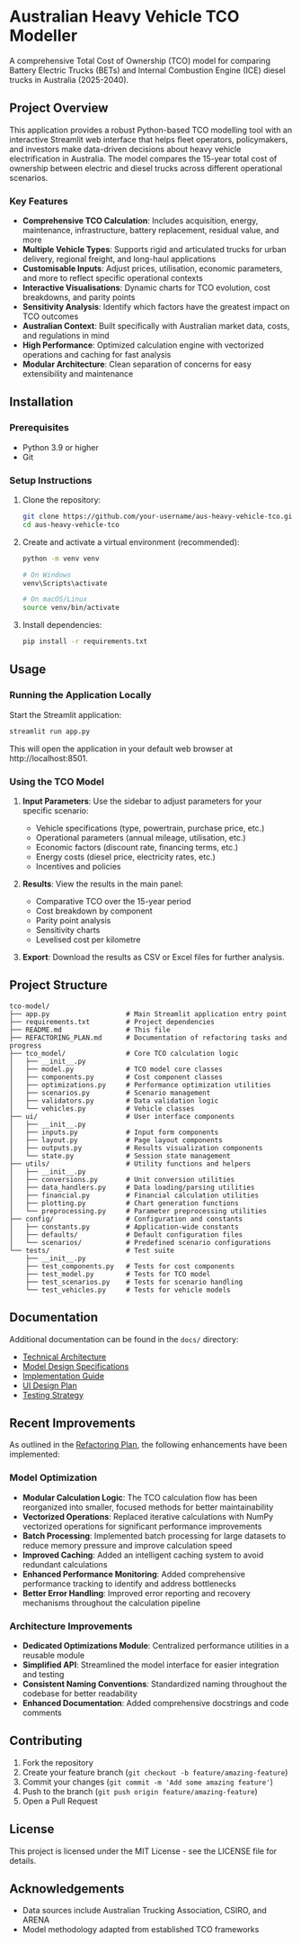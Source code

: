 # Australian Heavy Vehicle TCO Modeller

A comprehensive Total Cost of Ownership (TCO) model for comparing Battery Electric Trucks (BETs) and Internal Combustion Engine (ICE) diesel trucks in Australia (2025-2040).

## Project Overview

This application provides a robust Python-based TCO modelling tool with an interactive Streamlit web interface that helps fleet operators, policymakers, and investors make data-driven decisions about heavy vehicle electrification in Australia. The model compares the 15-year total cost of ownership between electric and diesel trucks across different operational scenarios.

### Key Features

- **Comprehensive TCO Calculation**: Includes acquisition, energy, maintenance, infrastructure, battery replacement, residual value, and more
- **Multiple Vehicle Types**: Supports rigid and articulated trucks for urban delivery, regional freight, and long-haul applications
- **Customisable Inputs**: Adjust prices, utilisation, economic parameters, and more to reflect specific operational contexts
- **Interactive Visualisations**: Dynamic charts for TCO evolution, cost breakdowns, and parity points
- **Sensitivity Analysis**: Identify which factors have the greatest impact on TCO outcomes
- **Australian Context**: Built specifically with Australian market data, costs, and regulations in mind
- **High Performance**: Optimized calculation engine with vectorized operations and caching for fast analysis
- **Modular Architecture**: Clean separation of concerns for easy extensibility and maintenance

## Installation

### Prerequisites

- Python 3.9 or higher
- Git

### Setup Instructions

1. Clone the repository:
   ```bash
   git clone https://github.com/your-username/aus-heavy-vehicle-tco.git
   cd aus-heavy-vehicle-tco
   ```

2. Create and activate a virtual environment (recommended):
   ```bash
   python -m venv venv
   
   # On Windows
   venv\Scripts\activate
   
   # On macOS/Linux
   source venv/bin/activate
   ```

3. Install dependencies:
   ```bash
   pip install -r requirements.txt
   ```

## Usage

### Running the Application Locally

Start the Streamlit application:

```bash
streamlit run app.py
```

This will open the application in your default web browser at http://localhost:8501.

### Using the TCO Model

1. **Input Parameters**: Use the sidebar to adjust parameters for your specific scenario:
   - Vehicle specifications (type, powertrain, purchase price, etc.)
   - Operational parameters (annual mileage, utilisation, etc.)
   - Economic factors (discount rate, financing terms, etc.)
   - Energy costs (diesel price, electricity rates, etc.)
   - Incentives and policies

2. **Results**: View the results in the main panel:
   - Comparative TCO over the 15-year period
   - Cost breakdown by component
   - Parity point analysis
   - Sensitivity charts
   - Levelised cost per kilometre

3. **Export**: Download the results as CSV or Excel files for further analysis.

## Project Structure

```
tco-model/
├── app.py                   # Main Streamlit application entry point
├── requirements.txt         # Project dependencies
├── README.md                # This file
├── REFACTORING_PLAN.md      # Documentation of refactoring tasks and progress
├── tco_model/               # Core TCO calculation logic
│   ├── __init__.py
│   ├── model.py             # TCO model core classes
│   ├── components.py        # Cost component classes
│   ├── optimizations.py     # Performance optimization utilities
│   ├── scenarios.py         # Scenario management
│   ├── validators.py        # Data validation logic
│   └── vehicles.py          # Vehicle classes
├── ui/                      # User interface components
│   ├── __init__.py
│   ├── inputs.py            # Input form components
│   ├── layout.py            # Page layout components
│   ├── outputs.py           # Results visualization components
│   └── state.py             # Session state management
├── utils/                   # Utility functions and helpers
│   ├── __init__.py
│   ├── conversions.py       # Unit conversion utilities
│   ├── data_handlers.py     # Data loading/parsing utilities
│   ├── financial.py         # Financial calculation utilities
│   ├── plotting.py          # Chart generation functions
│   └── preprocessing.py     # Parameter preprocessing utilities
├── config/                  # Configuration and constants
│   ├── constants.py         # Application-wide constants
│   ├── defaults/            # Default configuration files
│   └── scenarios/           # Predefined scenario configurations
└── tests/                   # Test suite
    ├── __init__.py
    ├── test_components.py   # Tests for cost components
    ├── test_model.py        # Tests for TCO model
    ├── test_scenarios.py    # Tests for scenario handling
    └── test_vehicles.py     # Tests for vehicle models
```

## Documentation

Additional documentation can be found in the `docs/` directory:

- [Technical Architecture](docs/architecture.md)
- [Model Design Specifications](docs/model_design.md)
- [Implementation Guide](docs/implementation_guide.md)
- [UI Design Plan](docs/ui_design.md)
- [Testing Strategy](docs/testing.md)

## Recent Improvements

As outlined in the [Refactoring Plan](REFACTORING_PLAN.md), the following enhancements have been implemented:

### Model Optimization

- **Modular Calculation Logic**: The TCO calculation flow has been reorganized into smaller, focused methods for better maintainability
- **Vectorized Operations**: Replaced iterative calculations with NumPy vectorized operations for significant performance improvements
- **Batch Processing**: Implemented batch processing for large datasets to reduce memory pressure and improve calculation speed
- **Improved Caching**: Added an intelligent caching system to avoid redundant calculations
- **Enhanced Performance Monitoring**: Added comprehensive performance tracking to identify and address bottlenecks
- **Better Error Handling**: Improved error reporting and recovery mechanisms throughout the calculation pipeline

### Architecture Improvements

- **Dedicated Optimizations Module**: Centralized performance utilities in a reusable module
- **Simplified API**: Streamlined the model interface for easier integration and testing
- **Consistent Naming Conventions**: Standardized naming throughout the codebase for better readability
- **Enhanced Documentation**: Added comprehensive docstrings and code comments

## Contributing

1. Fork the repository
2. Create your feature branch (`git checkout -b feature/amazing-feature`)
3. Commit your changes (`git commit -m 'Add some amazing feature'`)
4. Push to the branch (`git push origin feature/amazing-feature`)
5. Open a Pull Request

## License

This project is licensed under the MIT License - see the LICENSE file for details.

## Acknowledgements

- Data sources include Australian Trucking Association, CSIRO, and ARENA
- Model methodology adapted from established TCO frameworks

